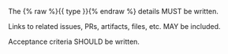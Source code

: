 The {% raw %}{{ type }}{% endraw %} details MUST be written.

Links to related issues, PRs, artifacts, files, etc. MAY be included.

Acceptance criteria SHOULD be written.